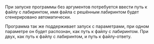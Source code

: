 При запуске программы без аргументов потребуется ввести путь к файлу с лабиринтом, 
имя файла с решённым лабиринтом будет сгенерировано автоматически.

Программа так же поддерживает запуск с параметрами, при одном параметре он будет распознан,
как путь к файлу с лабиринтом. 
При двух, как путь к файлу с лабиринтом, и путь к файлу-ответу.